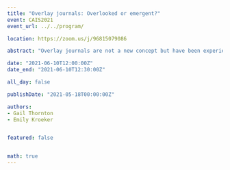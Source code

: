 ```yaml
---
title: "Overlay journals: Overlooked or emergent?"
event: CAIS2021
event_url: ../../program/

location: https://zoom.us/j/96815079086

abstract: "Overlay journals are not a new concept but have been experiencing a recent resurgence because of the increase in the number of preprint servers and the increase in the number of preprints on coronavirus disease 2019 (COVID-19) related topics. This study examines overlay journals at various stages of maturity for unique characteristics, including whether the authors submitted their article to the journal and whether the reviews of the article are published by the overlay journal. Whether they are considered overlooked or emergent, overlay journals are becoming an important contribution to scholarly communication."

date: "2021-06-10T12:00:00Z"
date_end: "2021-06-10T12:30:00Z"

all_day: false

publishDate: "2021-05-18T00:00:00Z"

authors:
- Gail Thornton
- Emily Kroeker


featured: false


math: true
---
```

